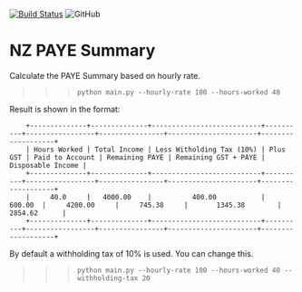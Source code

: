 [![Build Status](https://travis-ci.com/locustio/locust.svg?branch=master)](https://travis-ci.com/anuj-ssharma/PayeSummary)
![GitHub](https://img.shields.io/github/license/anuj-ssharma/payesummary)

# NZ PAYE Summary

Calculate the PAYE Summary based on hourly rate. 

>>> `python main.py --hourly-rate 100 --hours-worked 40`

Result is shown in the format:

        +--------------+--------------+---------------------------+----------+-----------------+----------------+----------------------+-------------------+
        | Hours Worked | Total Income | Less Witholding Tax (10%) | Plus GST | Paid to Account | Remaining PAYE | Remaining GST + PAYE | Disposable Income |
        +--------------+--------------+---------------------------+----------+-----------------+----------------+----------------------+-------------------+
        |     40.0     |   4000.00    |          400.00           |  600.00  |     4200.00     |     745.38     |       1345.38        |      2854.62      |
        +--------------+--------------+---------------------------+----------+-----------------+----------------+----------------------+-------------------+


By default a withholding tax of 10% is used. You can change this.

>>> `python main.py --hourly-rate 100 --hours-worked 40 --withholding-tax 20`
